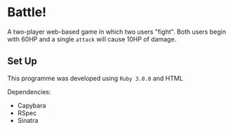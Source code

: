 # Battle!
A two-player web-based game in which two users "fight". Both users begin with 60HP and a single `attack` will cause 10HP of damage.

## Set Up
This programme was developed using `Ruby 3.0.0` and HTML

Dependencies:
 * Capybara
 * RSpec
 * Sinatra

